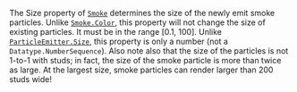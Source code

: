 The Size property of [`Smoke`](https://create.roblox.com/docs/reference/engine/classes/Smoke) determines the size of the newly emit
smoke particles. Unlike [`Smoke.Color`](https://create.roblox.com/docs/reference/engine/classes/Smoke#Color), this property will not change
the size of existing particles. It must be in the range [0.1, 100]. Unlike
[`ParticleEmitter.Size`](https://create.roblox.com/docs/reference/engine/classes/ParticleEmitter#Size), this property is only a number (not a
`Datatype.NumberSequence`). Also note also that the size of the particles
is not 1-to-1 with studs; in fact, the size of the smoke particle is more
than twice as large. At the largest size, smoke particles can render
larger than 200 studs wide!
